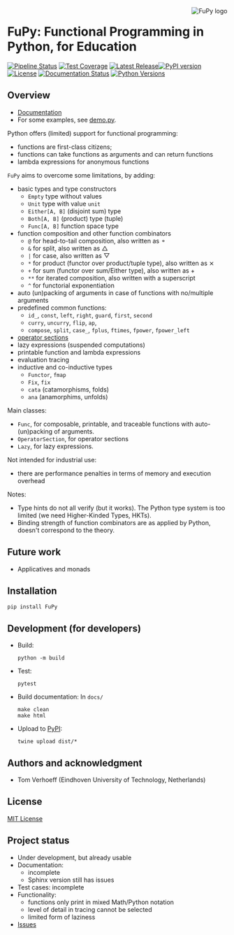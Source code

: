 <img src="https://gitlab.tue.nl/t-verhoeff-software/fupy/-/raw/main/images/FuPy.png" alt="FuPy logo" style="float: right; margin-left: 20px; margin-bottom: 20px;">

# FuPy: Functional Programming in Python, for Education

[![Pipeline Status](https://gitlab.tue.nl/t-verhoeff-software/fupy/badges/main/pipeline.svg)](https://gitlab.tue.nl/t-verhoeff-software/fupy/pipelines)
[![Test Coverage](https://gitlab.tue.nl/t-verhoeff-software/fupy/badges/main/coverage.svg)](https://gitlab.tue.nl/t-verhoeff-software/fupy/-/commits/main)
[![Latest Release](https://gitlab.tue.nl/t-verhoeff-software/fupy/-/badges/release.svg)](https://gitlab.tue.nl/t-verhoeff-software/fupy/-/releases)[![PyPI version](https://badge.fury.io/py/FuPy.svg)](https://badge.fury.io/py/FuPy)
[![License](https://img.shields.io/badge/license-MIT-brightgreen)](https://gitlab.tue.nl/t-verhoeff-software/fupy/-/blob/main/LICENSE.txt)
[![Documentation Status](https://readthedocs.org/projects/fupy/badge/?version=latest)](https://fupy.readthedocs.io/en/latest/?badge=latest)
[![Python Versions](https://img.shields.io/pypi/pyversions/FuPy.svg)](https://pypi.org/project/FuPy/)

## Overview

* [Documentation](https://fupy.readthedocs.io/en/latest/)
* For some examples, see [demo.py](https://gitlab.tue.nl/t-verhoeff-software/fupy/-/raw/main/examples/demo.py).

Python offers (limited) support for functional programming:
* functions are first-class citizens;
* functions can take functions as arguments and can return functions
* lambda expressions for anonymous functions

`FuPy` aims to overcome some limitations, by adding:
* basic types and type constructors
  - `Empty` type without values
  - `Unit` type with value `unit`
  - `Either[A, B]` (disjoint sum) type
  - `Both[A, B]` (product) type (tuple)
  - `Func[A, B]` function space type
* function composition and other function combinators
  - `@` for head-to-tail composition, also written as ⚬
  - `&` for split, also written as △
  - `|` for case, also written as ▽
  - `*` for product (functor over product/tuple type), also written as ⨯
  * `+` for sum (functor over sum/Either type), also written as +
  * `**` for iterated composition, also written with a superscript
  * `^` for functorial exponentiation
* auto (un)packing of arguments in case of functions with no/multiple arguments
* predefined common functions:
  - `id_`, `const`, `left`, `right`, `guard`, `first`, `second`
  - `curry`, `uncurry`, `flip`, `ap`,
  - `compose`, `split`, `case_`, `fplus`, `ftimes`, `fpower`, `fpower_left`
* [operator sections](https://wiki.haskell.org/Section_of_an_infix_operator)
* lazy expressions (suspended computations)
* printable function and lambda expressions
* evaluation tracing
* inductive and co-inductive types
  - `Functor`, `fmap`
  - `Fix`, `fix`
  - `cata` (catamorphisms, folds)
  - `ana` (anamorphims, unfolds)

Main classes:
* `Func`, for composable, printable, and traceable functions with auto-(un)packing of arguments.
* `OperatorSection`, for operator sections
* `Lazy`, for lazy expressions.

Not intended for industrial use:
* there are performance penalties in terms of memory and execution overhead

Notes:
* Type hints do not all verify (but it works).
  The Python type system is too limited
  (we need Higher-Kinded Types, HKTs).
* Binding strength of function combinators are as applied by Python,
  doesn't correspond to the theory.

## Future work
* Applicatives and monads

## Installation

``` shell
pip install FuPy
```

## Development (for developers)

* Build:
  ```shell
  python -m build
  ```
* Test:
  ```shell
  pytest
  ```
* Build documentation:
  In `docs/`
  ```shell
  make clean
  make html
  ```
* Upload to [PyPI](https://pypi.org/):
  ```shell
  twine upload dist/*
  ```

## Authors and acknowledgment

* Tom Verhoeff (Eindhoven University of Technology, Netherlands)

## License

[MIT License](LICENSE.txt)

## Project status

* Under development, but already usable
* Documentation:
  - incomplete
  - Sphinx version still has issues
* Test cases: incomplete
* Functionality:
  - functions only print in mixed Math/Python notation
  - level of detail in tracing cannot be selected
  - limited form of laziness
* [Issues](https://gitlab.tue.nl/t-verhoeff-software/fupy/-/issues)
